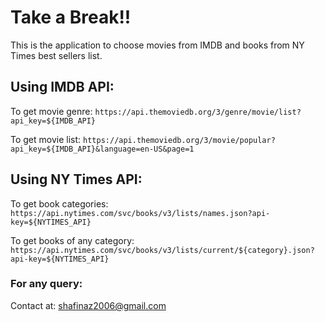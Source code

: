 # Take a Break!!

This is the application to choose movies from IMDB and books from NY Times best sellers list.

## Using IMDB API:

To get movie genre: `https://api.themoviedb.org/3/genre/movie/list?api_key=${IMDB_API}`


To get movie list: `https://api.themoviedb.org/3/movie/popular?api_key=${IMDB_API}&language=en-US&page=1`

## Using NY Times API:

To get book categories: `https://api.nytimes.com/svc/books/v3/lists/names.json?api-key=${NYTIMES_API}`


To get books of any category: `https://api.nytimes.com/svc/books/v3/lists/current/${category}.json?api-key=${NYTIMES_API}`

### For any query: 
Contact at: shafinaz2006@gmail.com


